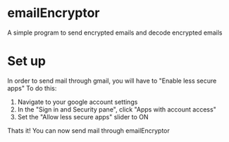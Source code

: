 # emailEncryptor
A simple program to send encrypted emails and decode encrypted emails
# Set up
In order to send mail through gmail, you will have to "Enable less secure apps"
To do this:
1. Navigate to your google account settings
2. In the "Sign in and Security pane", click "Apps with account access"
3. Set the "Allow less secure apps" slider to ON

Thats it! You can now send mail through emailEncryptor
